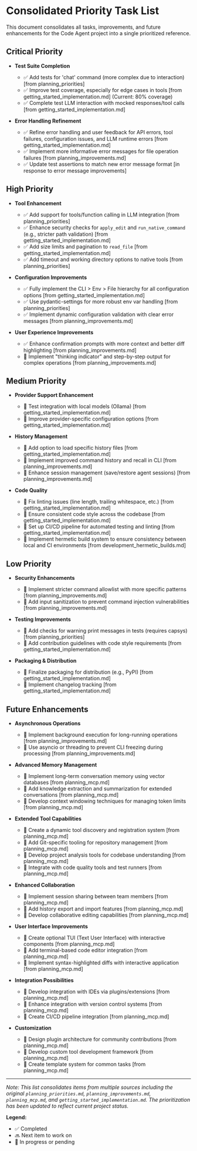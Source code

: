 # Consolidated Priority Task List

This document consolidates all tasks, improvements, and future enhancements for the Code Agent project into a single prioritized reference.

## Critical Priority

- **Test Suite Completion**
  - ✅ Add tests for 'chat' command (more complex due to interaction) [from planning_priorities]
  - ✅ Improve test coverage, especially for edge cases in tools [from getting_started_implementation.md] (Current: 80% coverage)
  - ✅ Complete test LLM interaction with mocked responses/tool calls [from getting_started_implementation.md]

- **Error Handling Refinement**
  - ✅ Refine error handling and user feedback for API errors, tool failures, configuration issues, and LLM runtime errors [from getting_started_implementation.md]
  - ✅ Implement more informative error messages for file operation failures [from planning_improvements.md]
  - ✅ Update test assertions to match new error message format [in response to error message improvements]

## High Priority

- **Tool Enhancement**
  - ✅ Add support for tools/function calling in LLM integration [from planning_priorities]
  - ✅ Enhance security checks for `apply_edit` and `run_native_command` (e.g., stricter path validation) [from getting_started_implementation.md]
  - ✅ Add size limits and pagination to `read_file` [from getting_started_implementation.md]
  - ✅ Add timeout and working directory options to native tools [from planning_priorities]

- **Configuration Improvements**
  - ✅ Fully implement the CLI > Env > File hierarchy for all configuration options [from getting_started_implementation.md]
  - ✅ Use pydantic-settings for more robust env var handling [from planning_priorities]
  - ✅ Implement dynamic configuration validation with clear error messages [from planning_improvements.md]

- **User Experience Improvements**
  - ✅ Enhance confirmation prompts with more context and better diff highlighting [from planning_improvements.md]
  - 🔄 Implement "thinking indicator" and step-by-step output for complex operations [from planning_improvements.md]

## Medium Priority

- **Provider Support Enhancement**
  - 🔄 Test integration with local models (Ollama) [from getting_started_implementation.md]
  - 🔄 Improve provider-specific configuration options [from getting_started_implementation.md]

- **History Management**
  - 🔄 Add option to load specific history files [from getting_started_implementation.md]
  - 🔄 Implement improved command history and recall in CLI [from planning_improvements.md]
  - 🔄 Enhance session management (save/restore agent sessions) [from planning_improvements.md]

- **Code Quality**
  - 🔄 Fix linting issues (line length, trailing whitespace, etc.) [from getting_started_implementation.md]
  - 🔄 Ensure consistent code style across the codebase [from getting_started_implementation.md]
  - 🔄 Set up CI/CD pipeline for automated testing and linting [from getting_started_implementation.md]
  - 🔄 Implement hermetic build system to ensure consistency between local and CI environments [from development_hermetic_builds.md]

## Low Priority

- **Security Enhancements**
  - 🔄 Implement stricter command allowlist with more specific patterns [from planning_improvements.md]
  - 🔄 Add input sanitization to prevent command injection vulnerabilities [from planning_improvements.md]

- **Testing Improvements**
  - 🔄 Add checks for warning print messages in tests (requires capsys) [from planning_priorities]
  - 🔄 Add contribution guidelines with code style requirements [from getting_started_implementation.md]

- **Packaging & Distribution**
  - 🔄 Finalize packaging for distribution (e.g., PyPI) [from getting_started_implementation.md]
  - 🔄 Implement changelog tracking [from getting_started_implementation.md]

## Future Enhancements

- **Asynchronous Operations**
  - 🔄 Implement background execution for long-running operations [from planning_improvements.md]
  - 🔄 Use asyncio or threading to prevent CLI freezing during processing [from planning_improvements.md]

- **Advanced Memory Management**
  - 🔄 Implement long-term conversation memory using vector databases [from planning_mcp.md]
  - 🔄 Add knowledge extraction and summarization for extended conversations [from planning_mcp.md]
  - 🔄 Develop context windowing techniques for managing token limits [from planning_mcp.md]

- **Extended Tool Capabilities**
  - 🔄 Create a dynamic tool discovery and registration system [from planning_mcp.md]
  - 🔄 Add Git-specific tooling for repository management [from planning_mcp.md]
  - 🔄 Develop project analysis tools for codebase understanding [from planning_mcp.md]
  - 🔄 Integrate with code quality tools and test runners [from planning_mcp.md]

- **Enhanced Collaboration**
  - 🔄 Implement session sharing between team members [from planning_mcp.md]
  - 🔄 Add history export and import features [from planning_mcp.md]
  - 🔄 Develop collaborative editing capabilities [from planning_mcp.md]

- **User Interface Improvements**
  - 🔄 Create optional TUI (Text User Interface) with interactive components [from planning_mcp.md]
  - 🔄 Add terminal-based code editor integration [from planning_mcp.md]
  - 🔄 Implement syntax-highlighted diffs with interactive application [from planning_mcp.md]

- **Integration Possibilities**
  - 🔄 Develop integration with IDEs via plugins/extensions [from planning_mcp.md]
  - 🔄 Enhance integration with version control systems [from planning_mcp.md]
  - 🔄 Create CI/CD pipeline integration [from planning_mcp.md]

- **Customization**
  - 🔄 Design plugin architecture for community contributions [from planning_mcp.md]
  - 🔄 Develop custom tool development framework [from planning_mcp.md]
  - 🔄 Create template system for common tasks [from planning_mcp.md]

---

*Note: This list consolidates items from multiple sources including the original `planning_priorities.md`, `planning_improvements.md`, `planning_mcp.md`, and `getting_started_implementation.md`. The prioritization has been updated to reflect current project status.*

**Legend:**
- ✅ Completed
- 🔜 Next item to work on
- 🔄 In progress or pending
